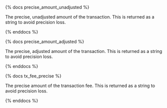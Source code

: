 {% docs precise_amount_unadjusted %}

The precise, unadjusted amount of the transaction. This is returned as a string to avoid precision loss.

{% enddocs %}

{% docs precise_amount_adjusted %}

The precise, adjusted amount of the transaction. This is returned as a string to avoid precision loss.

{% enddocs %}

{% docs tx_fee_precise %}

The precise amount of the transaction fee. This is returned as a string to avoid precision loss.

{% enddocs %}